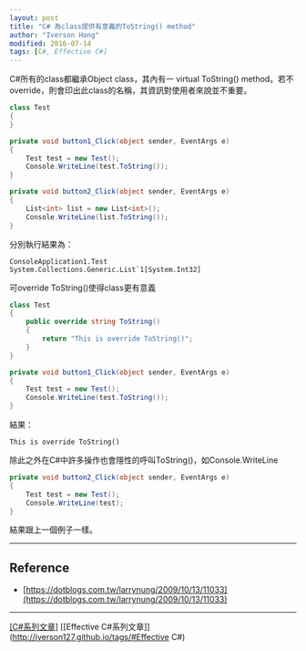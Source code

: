```yaml
---
layout: post
title: "C# 為class提供有意義的ToString() method"
author: "Iverson Hong"
modified: 2016-07-14
tags: [C#, Effective C#]
---
```


C#所有的class都繼承Object class，其內有一 virtual ToString() method。若不override，則會印出此class的名稱，其資訊對使用者來說並不重要。

~~~csharp
class Test
{
}

private void button1_Click(object sender, EventArgs e)
{
    Test test = new Test();
    Console.WriteLine(test.ToString());
}

private void button2_Click(object sender, EventArgs e)
{
    List<int> list = new List<int>();
    Console.WriteLine(list.ToString());
}
~~~

分別執行結果為：

    ConsoleApplication1.Test
    System.Collections.Generic.List`1[System.Int32]

可override ToString()使得class更有意義

~~~csharp
class Test
{
    public override string ToString()
    {
        return "This is override ToString()";
    }
}

private void button1_Click(object sender, EventArgs e)
{
    Test test = new Test();
    Console.WriteLine(test.ToString());
}
~~~

結果：

    This is override ToString()
    
除此之外在C#中許多操作也會隱性的呼叫ToString()，如Console.WriteLine

~~~csharp
private void button2_Click(object sender, EventArgs e)
{
    Test test = new Test();
    Console.WriteLine(test);
}
~~~

結果跟上一個例子一樣。

----------

## Reference ##

- [https://dotblogs.com.tw/larrynung/2009/10/13/11033](https://dotblogs.com.tw/larrynung/2009/10/13/11033)

----------

[[C#系列文章]](http://iverson127.github.io/tags/#C#)
[[Effective C#系列文章]](http://iverson127.github.io/tags/#Effective C#)
